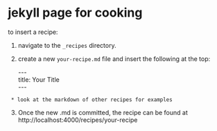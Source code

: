 # jekyll page for cooking

to insert a recipe:
  
  1.  navigate to the `_recipes` directory. 
  2.  create a new `your-recipe.md` file and insert the following at the top: 
  
       \---   
       title: Your Title  
       \---

     * look at the markdown of other recipes for examples

   3. Once the new .md is committed, the recipe can be found at http://localhost:4000/recipes/your-recipe 
